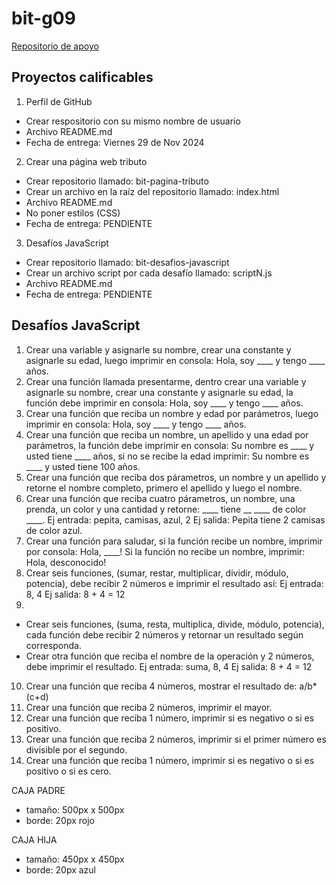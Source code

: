 # bit-g09

[Repositorio de apoyo](https://github.com/javierandres-dev/bit-g09)

## Proyectos calificables
1. Perfil de GitHub
- Crear respositorio con su mismo nombre de usuario
- Archivo README.md
- Fecha de entrega: Viernes 29 de Nov 2024
2. Crear una página web tributo
- Crear repositorio llamado: bit-pagina-tributo
- Crear un archivo en la raíz del repositorio llamado: index.html
- Archivo README.md
- No poner estilos (CSS)
- Fecha de entrega: PENDIENTE
3. Desafíos JavaScript
- Crear repositorio llamado: bit-desafios-javascript
- Crear un archivo script por cada desafío llamado: scriptN.js
- Archivo README.md
- Fecha de entrega: PENDIENTE

## Desafíos JavaScript
1. Crear una variable y asignarle su nombre, crear una constante y asignarle su
edad, luego imprimir en consola: Hola, soy ____ y tengo ____ años.
2. Crear una función llamada presentarme, dentro crear una variable y asignarle
su nombre, crear una constante y asignarle su edad, la función debe imprimir en
consola: Hola, soy ____ y tengo ____ años.
3. Crear una función que reciba un nombre y edad por parámetros, luego imprimir
en consola: Hola, soy ____ y tengo ____ años.
4. Crear una función que reciba un nombre, un apellido y una edad por parámetros,
la función debe imprimir en consola: Su nombre es ____ y usted tiene ____ años,
si no se recibe la edad imprimir: Su nombre es ____ y usted tiene 100 años.
5. Crear una función que reciba dos párametros, un nombre y un apellido y retorne
el nombre completo, primero el apellido y luego el nombre.
6. Crear una función que reciba cuatro párametros, un nombre, una prenda, un
color y una cantidad y retorne: ____ tiene __ ____ de color ____.
Ej entrada: pepita, camisas, azul, 2
Ej salida: Pepita tiene 2 camisas de color azul.
7. Crear una función para saludar, si la función recibe un nombre,
imprimir por consola: Hola, ____!
Si la función no recibe un nombre, imprimir: Hola, desconocido!
8. Crear seis funciones, (sumar, restar, multiplicar, dividir, módulo, potencia),
debe recibir 2 números e imprimir el resultado así:
Ej entrada: 8, 4
Ej salida: 8 + 4 = 12
9. 
- Crear seis funciones, (suma, resta, multiplica, divide, módulo, potencia),
cada función debe recibir 2 números y retornar un resultado según corresponda.
- Crear otra función que reciba el nombre de la operación y 2 números,
debe imprimir el resultado.
Ej entrada: suma, 8, 4
Ej salida: 8 + 4 = 12
10. Crear una función que reciba 4 números, mostrar el resultado de: a/b*(c+d)
11. Crear una función que reciba 2 números, imprimir el mayor.
12. Crear una función que reciba 1 número, imprimir si es negativo o si es positivo.
13. Crear una función que reciba 2 números, imprimir si el primer número es
divisible por el segundo.
14. Crear una función que reciba 1 número, imprimir si es negativo o si es
positivo o si es cero.










CAJA PADRE
- tamaño: 500px x 500px
- borde: 20px rojo

CAJA HIJA
- tamaño: 450px x 450px
- borde: 20px azul
